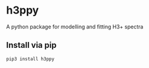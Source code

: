 # h3ppy
A python package for modelling and fitting H3+ spectra

## Install via pip
```
pip3 install h3ppy
```
